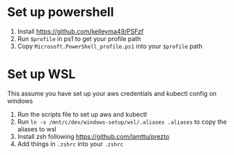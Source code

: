 # Set up powershell

1. Install https://github.com/kelleyma49/PSFzf
2. Run `$profile` in ps1 to get your profile path
3. Copy `Microsoft.PowerShell_profile.ps1` into your `$profile` path

# Set up WSL

This assume you have set up your aws credentials and kubectl config on windows

1. Run the scripts file to set up aws and kubectl
2. Run `ln -s /mnt/c/dev/windows-setup/wsl/.aliases .aliases` to copy the aliases to wsl
3. Install zsh following https://github.com/lamttu/prezto 
3. Add things in `.zshrc` into your `.zshrc`